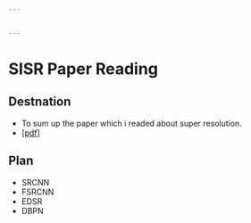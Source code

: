 ```yaml
---


---
```


<h1 id="sisr-paper-reading">SISR Paper Reading</h1>
<h2 id="destnation">Destnation</h2>
<ul>
<li>To sum up the paper which i readed about super resolution.</li>
<li><a href="www.sina.com.cn">[pdf]</a></li>
</ul>
<h2 id="plan">Plan</h2>
<ul>
<li>SRCNN</li>
<li>FSRCNN</li>
<li>EDSR</li>
<li>DBPN</li>
</ul>
<h2 id="section"></h2>

